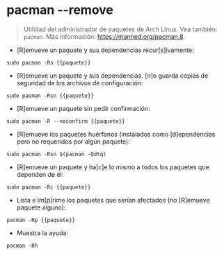 # pacman --remove

> Utilidad del administrador de paquetes de Arch Linux.
> Vea también: `pacman`.
> Más información: <https://manned.org/pacman.8>.

- [R]emueve un paquete y sus dependencias recur[s]ivamente:

`sudo pacman -Rs {{paquete}}`

- [R]emueve un paquete y sus dependencias. [n]o guarda copias de seguridad de los archivos de configuración:

`sudo pacman -Rsn {{paquete}}`

- [R]emueve un paquete sin pedir confirmación:

`sudo pacman -R --noconfirm {{paquete}}`

- [R]emueve los paquetes huérfanos (instalados como [d]ependencias pero no requeridos por algún paquete):

`sudo pacman -Rsn $(pacman -Qdtq)`

- [R]emueve un paquete y ha[c]e lo mismo a todos los paquetes que dependen de él:

`sudo pacman -Rc {{paquete}}`

- Lista e im[p]rime los paquetes que serían afectados (no [R]emueve paquete alguno):

`pacman -Rp {{paquete}}`

- Muestra la ayuda:

`pacman -Rh`
